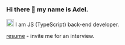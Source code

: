 ### Hi there 👋 my name is Adel.

<img class="emoji" alt="goal_net" height="20" width="20" src="https://github.githubassets.com/images/icons/emoji/unicode/1f945.png">  I am JS (TypeScript) back-end developer.

[resume] - invite me for an interview.

[resume]: https://khalitovadel.github.io
